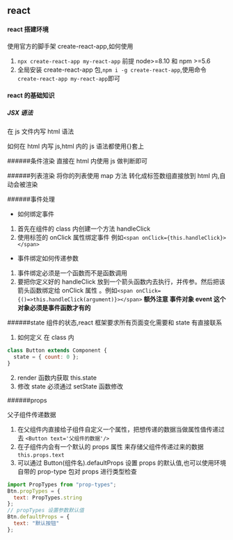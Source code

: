 ## react

#### react 搭建环境

使用官方的脚手架 create-react-app,如何使用

1. `npx create-react-app my-react-app` 前提 node>=8.10 和 npm >=5.6
2. 全局安装 create-react-app 包,`npm i -g create-react-app`,使用命令`create-react-app my-react-app`即可

#### react 的基础知识

##### JSX 语法

在 js 文件内写 html 语法

如何在 html 内写 js,html 内的 js 语法都使用{}套上

######条件渲染
直接在 html 内使用 js 做判断即可

######列表渲染
将你的列表使用 map 方法 转化成标签数组直接放到 html 内,自动会被渲染

######事件处理

- 如何绑定事件

1. 首先在组件的 class 内创建一个方法 handleClick
2. 使用标签的 onClick 属性绑定事件 例如`<span onClick={this.handleClick}></span>`

- 事件绑定如何传递参数

1. 事件绑定必须是一个函数而不是函数调用
2. 要把你定义好的 handleClick 放到一个箭头函数内去执行，并传参。然后把该箭头函数绑定给 onClick 属性
   。例如`<span onClick={()=>this.handleClick(argument)}></span>`
   **额外注意 事件对象 event 这个对象必须是事件函数才有的**

######state
组件的状态,react 框架要求所有页面变化需要和 state 有直接联系

1. 如何定义
   在 class 内

```js
class Button extends Component {
  state = { count: 0 };
}
```

2. render 函数内获取 this.state
3. 修改 state 必须通过 setState 函数修改

######props

父子组件传递数据

1. 在父组件内直接给子组件自定义一个属性，把想传递的数据当做属性值传递过去
   `<Button text='父组件的数据'/>`
2. 在子组件内会有一个默认的 props 属性 来存储父组件传递过来的数据
   `this.props.text`
3. 可以通过 Button(组件名).defaultProps 设置 props 的默认值,也可以使用环境自带的 prop-type 包对 props 进行类型检查

```js
import PropTypes from "prop-types";
Btn.propTypes = {
  text: PropTypes.string
};
// propTypes 设置参数默认值
Btn.defaultProps = {
  text: "默认按钮"
};
```
